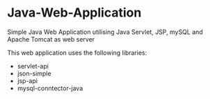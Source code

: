 # Java-Web-Application
Simple Java Web Application utilising Java Servlet, JSP, mySQL and Apache Tomcat as web server

This web application uses the following libraries:
* servlet-api
* json-simple
* jsp-api
* mysql-conntector-java